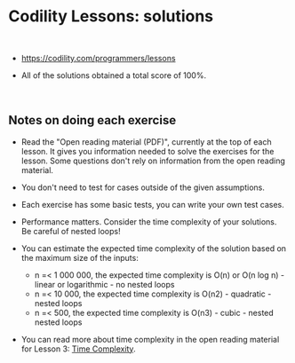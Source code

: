 # Codility Lessons: solutions

<br/>

- https://codility.com/programmers/lessons

- All of the solutions obtained a total score of 100%.

<br/>

## Notes on doing each exercise

- Read the "Open reading material (PDF)", currently at the top of each lesson. It gives you information needed to solve the exercises for the lesson. Some questions don't rely on information from the open reading material.
- You don't need to test for cases outside of the given assumptions.
- Each exercise has some basic tests, you can write your own test cases.
- Performance matters. Consider the time complexity of your solutions. Be careful of nested loops!
- You can estimate the expected time complexity of the solution based on the maximum size of the inputs:

  - n =< 1 000 000, the expected time complexity is O(n) or O(n log n) - linear or logarithmic - no nested loops
  - n =< 10 000, the expected time complexity is O(n2) - quadratic - nested loops
  - n =< 500, the expected time complexity is O(n3) - cubic - nested nested loops

- You can read more about time complexity in the open reading material for Lesson 3: [Time Complexity](https://codility.com/media/train/1-TimeComplexity.pdf).
